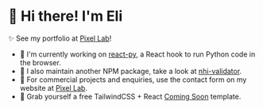 # 👋 Hi there! I'm Eli

✨ See my portfolio at [Pixel Lab](https://pixellab.nz)!

- 🐍 I'm currently working on [react-py](https://elilambnz.github.io/react-py), a React hook to run Python code in the browser.
- 💉 I also maintain another NPM package, take a look at [nhi-validator](https://www.npmjs.com/package/nhi-validator).
- 🧪 For commercial projects and enquiries, use the contact form on my website at [Pixel Lab](https://pixellab.nz).
- 🤑 Grab yourself a free TailwindCSS + React [Coming Soon](https://github.com/elilambnz/coming-soon) template.
